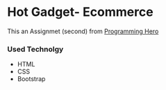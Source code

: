 # Hot Gadget- Ecommerce
This an Assignmet (second) from [Programming Hero](https://www.programming-hero.com/)

### Used Technolgy
* HTML
* CSS
* Bootstrap

